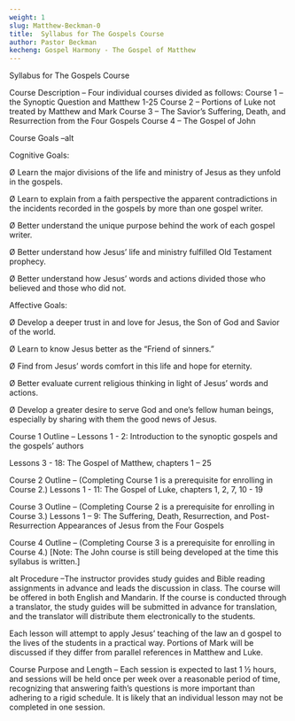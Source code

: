 ```yaml
---
weight: 1
slug: Matthew-Beckman-0
title:  Syllabus for The Gospels Course
author: Pastor Beckman
kecheng: Gospel Harmony - The Gospel of Matthew
---
```


Syllabus for The Gospels Course

Course Description – Four individual courses divided as follows: Course 1 – the Synoptic Question and Matthew 1-25 Course 2 – Portions of Luke not treated by Matthew and Mark Course 3 – The Savior’s Suffering, Death, and Resurrection from the Four Gospels Course 4 – The Gospel of John

Course Goals –alt

Cognitive Goals:

Ø      Learn the major divisions of the life and ministry of Jesus as they unfold in the gospels.

Ø      Learn to explain from a faith perspective the apparent contradictions in the incidents recorded in the gospels by more than one gospel writer.

Ø      Better understand the unique purpose behind the work of each gospel writer.

Ø      Better understand how Jesus’ life and ministry fulfilled Old Testament prophecy.

Ø      Better understand how Jesus’ words and actions divided those who believed and those who did not.

Affective Goals:

Ø      Develop a deeper trust in and love for Jesus, the Son of God and Savior of the world.

Ø      Learn to know Jesus better as the “Friend of sinners.”

Ø      Find from Jesus’ words comfort in this life and hope for eternity.

Ø      Better evaluate current religious thinking in light of Jesus’ words and actions.

Ø      Develop a greater desire to serve God and one’s fellow human beings, especially by sharing with them the good news of Jesus.

Course 1 Outline –
Lessons 1 - 2:    Introduction to the synoptic gospels and the gospels’ authors

Lessons 3 - 18:  The Gospel of Matthew, chapters 1 – 25

Course 2 Outline –
(Completing Course 1 is a prerequisite for enrolling in Course 2.)
Lessons 1 - 11:  The Gospel of Luke, chapters 1, 2, 7, 10 - 19     

Course 3 Outline –
(Completing Course 2 is a prerequisite for enrolling in Course 3.)
Lessons 1 – 9:      The Suffering, Death, Resurrection, and Post-Resurrection
Appearances of Jesus from the Four Gospels

Course 4 Outline –
(Completing Course 3 is a prerequisite for enrolling in Course 4.)
[Note: The John course is still being developed at the time this syllabus is written.]

alt
Procedure –The instructor provides study guides and Bible reading assignments in advance and leads the discussion in class. The course will be offered in both English and Mandarin. If the course is conducted through a translator, the study guides will be submitted in advance for translation, and the translator will distribute them electronically to the students.

Each lesson will attempt to apply Jesus’ teaching of the law an d gospel to the lives of the students in a practical way. Portions of Mark will be discussed if they differ from parallel references in Matthew and Luke.

Course Purpose and Length – Each session is expected to last 1 ½ hours, and sessions will be held once per week over a reasonable period of time, recognizing that answering faith’s questions is more important than adhering to a rigid schedule. It is likely that an individual lesson may not be completed in one session.
